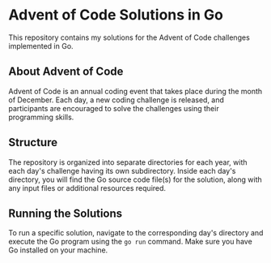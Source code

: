 # Advent of Code Solutions in Go

This repository contains my solutions for the Advent of Code challenges implemented in Go.

## About Advent of Code

Advent of Code is an annual coding event that takes place during the month of December. Each day, a new coding challenge is released, and participants are encouraged to solve the challenges using their programming skills.

## Structure

The repository is organized into separate directories for each year, with each day's challenge having its own subdirectory. Inside each day's directory, you will find the Go source code file(s) for the solution, along with any input files or additional resources required.

## Running the Solutions

To run a specific solution, navigate to the corresponding day's directory and execute the Go program using the `go run` command. Make sure you have Go installed on your machine.
